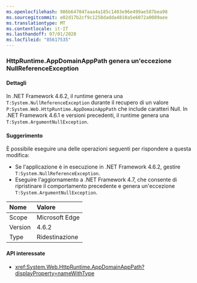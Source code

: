 ```yaml
---
ms.openlocfilehash: 986b647047aaa4a185c1403e96e499ae587bea98
ms.sourcegitcommit: e02d17b2cf9c1258dadda4810a5e6072a0089aee
ms.translationtype: MT
ms.contentlocale: it-IT
ms.lasthandoff: 07/01/2020
ms.locfileid: "85617535"
---
```

### <a name="httpruntimeappdomainapppath-throws-a-nullreferenceexception"></a>HttpRuntime.AppDomainAppPath genera un'eccezione NullReferenceException

#### <a name="details"></a>Dettagli

In .NET Framework 4.6.2, il runtime genera una `T:System.NullReferenceException` durante il recupero di un valore `P:System.Web.HttpRuntime.AppDomainAppPath` che include caratteri Null. In .NET Framework 4.6.1 e versioni precedenti, il runtime genera una `T:System.ArgumentNullException`.

#### <a name="suggestion"></a>Suggerimento

È possibile eseguire una delle operazioni seguenti per rispondere a questa modifica:

- Se l'applicazione è in esecuzione in .NET Framework 4.6.2, gestire `T:System.NullReferenceException`.
- Eseguire l'aggiornamento a .NET Framework 4.7, che consente di ripristinare il comportamento precedente e genera un'eccezione `T:System.ArgumentNullException`.

| Nome    | Valore       |
|:--------|:------------|
| Scope   | Microsoft Edge        |
| Version | 4.6.2       |
| Type    | Ridestinazione |

#### <a name="affected-apis"></a>API interessate

- <xref:System.Web.HttpRuntime.AppDomainAppPath?displayProperty=nameWithType>
